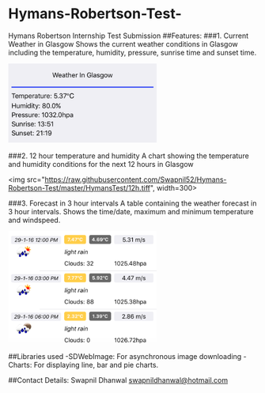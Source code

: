 # Hymans-Robertson-Test-
Hymans Robertson Internship Test Submission
##Features:
###1. Current Weather in Glasgow
Shows the current weather conditions in Glasgow including the temperature, humidity, pressure, sunrise time and sunset time.

<img src="https://raw.githubusercontent.com/Swapnil52/Hymans-Robertson-Test/master/HymansTest/weather.tiff" width=300>

###2. 12 hour temperature and humidity 
A chart showing the temperature and humidity conditions for the next 12 hours in Glasgow

<img src="https://raw.githubusercontent.com/Swapnil52/Hymans-Robertson-Test/master/HymansTest/12h.tiff", width=300>

###3. Forecast in 3 hour intervals
A table containing the weather forecast in 3 hour intervals. Shows the time/date, maximum and minimum temperature and windspeed.

<img src="https://raw.githubusercontent.com/Swapnil52/Hymans-Robertson-Test/master/HymansTest/forecast.tiff" width=300>

##Libraries used
 -SDWebImage: For asynchronous image downloading
 -Charts: For displaying line, bar and pie charts.

##Contact Details:
Swapnil Dhanwal
swapnildhanwal@hotmail.com
